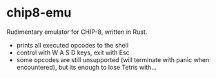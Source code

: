 # chip8-emu
Rudimentary emulator for CHIP-8, written in Rust.

- prints all executed opcodes to the shell
- control with W A S D keys, exit with Esc
- some opcodes are still unsupported (will terminate with panic when encountered), but its enough to lose Tetris with...
